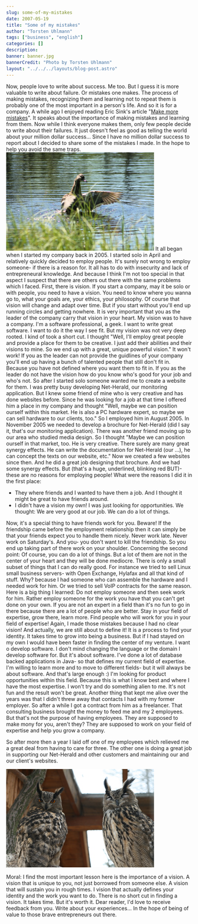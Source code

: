 ```yaml
---
slug: some-of-my-mistakes
date: 2007-05-19
title: "Some of my mistakes"
author: "Torsten Uhlmann"
tags: ["business", "english"]
categories: []
description:
banner: banner.jpg
bannerCredit: "Photo by Torsten Uhlmann"
layout: "../../../layouts/blog-post.astro"
---
```


Now, people love to write about success. Me too. But I guess it is more valuable to write about failure. Or mistakes one makes. The process of making mistakes, recognizing them and learning not to repeat them is probably one of the most important in a person's life. And so it is for a company. A while ago I enjoyed reading Eric Sink's article "[Make more mistakes](http://www.ericsink.com/bos/Make_More_Mistakes.html)". It speaks about the importance of making mistakes and learning from them. Now while I think everyone makes them, only few people decide to write about their failures. It just doesn't feel as good as telling the world about your million dollar success... Since I have no million dollar success to report about I decided to share some of the mistakes I made. In the hope to help you avoid the same traps.[![img\_0193.jpg](./img_0193.jpg)](./img_0193.jpg "img_0193.jpg") It all began when I started my company back in 2005. I started solo in April and relatively quickly decided to employ people. It's surely not wrong to employ someone- if there is a reason for. It all has to do with insecurity and lack of entrepreneural knowledge. And because I think I'm not too special in that aspect I suspect that there are others out there with the same problems which I faced. First, there is vision. If you start a company, may it be solo or with people, you need to have a vision. You need to know where you wanna go to, what your goals are, your ethics, your philosophy. Of course that vision will change and adapt over time. But if you start without you'll end up running circles and getting nowhere. It is very important that you as the leader of the company carry that vision in your heart. My vision was to have a company. I'm a software professional, a geek. I want to write great software. I want to do it the way I see fit. But my vision was not very deep rooted. I kind of took a short cut. I thought "Well, I'll employ great people and provide a place for them to be creative. I just add their abilities and their visions to mine. So we end up with a great, unique powerful vision." It won't work! If you as the leader can not provide the guidlines of your company you'll end up having a bunch of talented people that still don't fit in. Because you have not defined where you want them to fit in. If you as the leader do not have the vision how do you know who's good for your job and who's not. So after I started solo someone wanted me to create a website for them. I was pretty busy developing Net-Herald, our monitoring application. But I knew some friend of mine who is very creative and has done websites before. Since he was looking for a job at that time I offered him a place in my company and thought "Well, maybe we can position ourself within this market. He is also a PC hardware expert, so maybe we can sell hardware to our clients, too." So I employed him in August 2005. In November 2005 we needed to develop a brochure for Net-Herald (did I say it, that's our monitoring application). There was another friend moving up to our area who studied media design. So I thought "Maybe we can position ourself in that market, too. He is very creative. There surely are many great synergy effects. He can write the documentation for Net-Herald (our ...), he can concept the texts on our website, etc." Now we created a few websites since then. And he did a great job designing that brochure. And we had some synergy effects. But (that's a huge, underlined, blinking red BUT)- these are no reasons for employing people! What were the reasons I did it in the first place:

-   They where friends and I wanted to have them a job. And I thought it might be great to have friends around.
-   I didn't have a vision my own! I was just looking for opportunities. We thought: We are very good at our job. We can do a lot of things.

Now, it's a special thing to have friends work for you. Beware! If the friendship came before the employment relationship then it can simply be that your friends expect you to handle them nicely. Never work late. Never work on Saturday's. And you- you don't want to kill the friendship. So you end up taking part of there work on your shoulder. Concerning the second point: Of course, you can do a lot of things. But a lot of them are not in the center of your heart and they will be done mediocre. There is only a small subset of things that I can do really good. For instance we tried to sell Linux small business servers- with Open Exchange, Hylafax and all that kind of stuff. Why? because I had someone who can assemble the hardware and I needed work for him. Or we tried to sell VoIP contracts for the same reason. Here is a big thing I learned: Do not employ someone and then seek work for him. Rather employ someone for the work you have that you can't get done on your own. If you are not an expert in a field than it's no fun to go in there because there are a lot of people who are better. Stay in your field of expertise, grow there, learn more. Find people who will work for you in your field of expertise! Again, I made those mistakes because I had no clear vision! And actually, we are still about to define it! It is a process to find your identity. It takes time to grow into being a business. But if I had stayed on my own I would have been faster in finding the center of my venture. I want o develop software. I don't mind changing the language or the domain I develop software for. But it's about software. I've done a lot of database backed applications in Java- so that defines my current field of expertise. I'm willing to learn more and to move to different fields- but it will always be about software. And that's large enough :) I'm looking for product opportunities within this field. Because this is what I know best and where I have the most expertise. I won't try and do something alien to me. It's not fun and the result won't be great. Another thing that kept me alive over the years was that I didn't threw away that contacts I had with my former employer. So after a while I got a contract from him as a freelancer. That consulting business brought the money to feed me and my 2 employees. But that's not the purpose of having employees. They are supposed to make mony for you, aren't they? They are supposed to work on your field of expertise and help you grow a company.

So after more then a year I laid off one of my employees which relieved me a great deal from having to care for three. The other one is doing a great job in supporting our Net-Herald and other customers and maintaining our and our client's websites.

[![img\_0111.jpg](./img_0111.jpg)](./img_0111.jpg "img_0111.jpg")

Moral: I find the most important lesson here is the importance of a vision. A vision that is unique to you, not just borrowed from someone else. A vision that will sustain you in rough times. I vision that actually defines your identity and the work you want to do. There is no short cut in finding a vision. It takes time. But it's worth it. Dear reader, I'd love to receive feedback from you. Write about your experiences... In the hope of being of value to those brave entrepreneurs out there.
